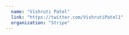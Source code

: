 ```yaml
---
  name: "Vishruti Patel"
  link: "https://twitter.com/VishrutiPatel1"
  organization: "Stripe"
---
```

